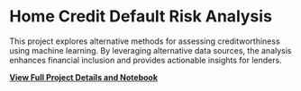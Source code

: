 # Home Credit Default Risk Analysis

This project explores alternative methods for assessing creditworthiness using machine learning. By leveraging alternative data sources, the analysis enhances financial inclusion and provides actionable insights for lenders.

[**View Full Project Details and Notebook**](./HomeCredit/README.md)

